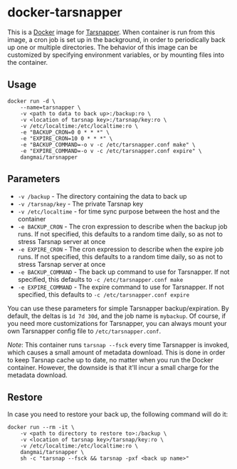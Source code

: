 docker-tarsnapper
=================

This is a [Docker](https://www.docker.com/) image for [Tarsnapper](https://github.com/miracle2k/tarsnapper).
When container is run from this image, a cron job is set up in the background,
in order to periodically back up one or multiple directories.
The behavior of this image can be customized by specifying environment variables,
or by mounting files into the container.

Usage
-----
```
docker run -d \
    --name=tarsnapper \
    -v <path to data to back up>:/backup:ro \
    -v <location of tarsnap key>:/tarsnap/key:ro \
    -v /etc/localtime:/etc/localtime:ro \
    -e "BACKUP_CRON=0 0 * * *" \
    -e "EXPIRE_CRON=10 0 * * *" \
    -e "BACKUP_COMMAND=-o v -c /etc/tarsnapper.conf make" \
    -e "EXPIRE_COMMAND=-o v -c /etc/tarsnapper.conf expire" \
    dangmai/tarsnapper
```

Parameters
----------

- `-v /backup` - The directory containing the data to back up
- `-v /tarsnap/key` - The private Tarsnap key
- `-v /etc/localtime` - for time sync purpose between the host and the container
- `-e BACKUP_CRON` - The cron expression to describe when the backup job runs.
If not specified, this defaults to a random time daily,
so as not to stress Tarsnap server at once
- `-e EXPIRE_CRON` - The cron expression to describe when the expire job runs.
If not specified, this defaults to a random time daily,
so as not to stress Tarsnap server at once
- `-e BACKUP_COMMAND` - The back up command to use for Tarsnapper.
If not specified, this defaults to `-c /etc/tarsnapper.conf make`
- `-e EXPIRE_COMMAND` - The expire command to use for Tarsnapper.
If not specified, this defaults to `-c /etc/tarsnapper.conf expire`

You can use these parameters for simple Tarsnapper backup/expiration.
By default, the deltas is `1d 7d 30d`, and the job name is `mybackup`.
Of course, if you need more customizations for Tarsnapper,
you can always mount your own Tarsnapper config file to `/etc/tarsnapper.conf`.

*Note*: This container runs `tarsnap --fsck` every time Tarsnapper is invoked,
which causes a small amount of metadata download.
This is done in order to keep Tarsnap cache up to date,
no matter when you run the Docker container.
However, the downside is that it'll incur a small charge for the metadata download.

Restore
-------

In case you need to restore your back up, the following command will do it:

```
docker run --rm -it \
    -v <path to directory to restore to>:/backup \
    -v <location of tarsnap key>/tarsnap/key:ro \
    -v /etc/localtime:/etc/localtime:ro \
    dangmai/tarsnapper \
    sh -c "tarsnap --fsck && tarsnap -pxf <back up name>"
```
